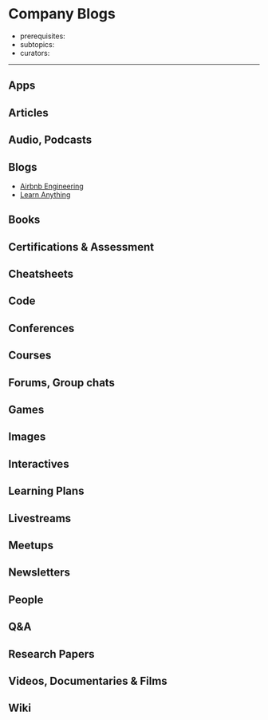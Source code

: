 # Company Blogs
- prerequisites:
- subtopics:
- curators:

------

## Apps


## Articles

## Audio, Podcasts

## Blogs

- [Airbnb Engineering](https://medium.com/airbnb-engineering)
- [Learn Anything](https://medium.com/learn-anything)

## Books

## Certifications & Assessment

## Cheatsheets

## Code

## Conferences

## Courses

## Forums, Group chats

## Games

## Images

## Interactives

## Learning Plans

## Livestreams

## Meetups

## Newsletters

## People

## Q&A

## Research Papers

## Videos, Documentaries & Films

## Wiki
